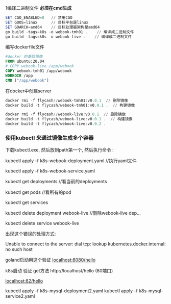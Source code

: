 

1编译二进制文件   **必须在cmd生成**

```powershell
SET CGO_ENABLED=0  	// 禁用CGO
SET GOOS=linux  	// 目标平台是linux
SET GOARCH=amd64  	// 目标处理器架构是amd64
go build -tags=k8s -o webook-tmh01 .    // 编译成二进制文件
go build -tags=k8s -o webook-live .    // 编译成二进制文件

```

编写dockerfile文件

```dockerfile
#docker 的基础镜像
FROM ubuntu:20.04
# COPY webook-live /app/webook 
COPY webook-tmh01 /app/webook 
WORKDIR /app
CMD ["/app/webook"]
```



在docker中创建server

```powershell
docker rmi -f flycash//webook-tmh01:v0.0.1  // 删除镜像
docker build -t flycash/webook-tmh01:v0.0.1 .  // 构建镜像

docker rmi -f flycash//webook-live:v0.0.1  // 删除镜像
docker build -t flycash/webook-live:v0.0.1 .  // 构建镜像
docker build -t flycash/webook-live:v0.0.2 .
```




### 使用kubectl 来通过镜像生成多个容器

下载kubectl.exe, 然后放到path第一个, 然后执行命令 :

kubectl apply -f k8s-webook-deployment.yaml  	//执行yaml文件

kubectl apply -f k8s-webook-service.yaml



kubectl get deployments   //看当前的deployments

kubectl get pods   //看所有的pod

kubectl get services



kubectl delete deployment webook-live 	//删除webook-live dep...

kubectl delete service webook-live



出现这个错误的处理方式:

Unable to connect to the server: dial tcp: lookup kubernetes.docker.internal: no such host



goland启动用这个验证 [localhost:8080/hello](http://localhost:8080/hello)

k8s启动 验证 get方法  http://localhost/hello    (80端口)

[localhost:82/hello](http://localhost:82/hello)

kubectl apply -f k8s-mysql-deployment2.yaml
kubectl apply -f k8s-mysql-service2.yaml